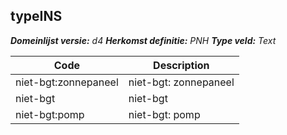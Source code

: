 ## typeINS

*__Domeinlijst versie:__ d4*
*__Herkomst definitie:__ PNH*
*__Type veld:__ Text*

|__Code__ |__Description__	|
|	---	|	---	|
| niet-bgt:zonnepaneel | niet-bgt: zonnepaneel |
| niet-bgt | niet-bgt |
| niet-bgt:pomp | niet-bgt: pomp |
